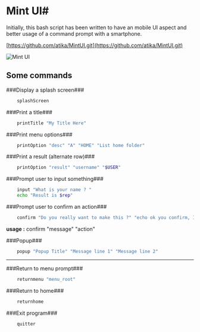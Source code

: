 # Mint UI#
Initially, this bash script has been written to have an mobile UI aspect and better usage of a command prompt with a smartphone.

[https://github.com/atika/MintUI.git](https://github.com/atika/MintUI.git)

![](http://i.imgur.com/ZYotQOA.png "Mint UI")

## Some commands ##
###Display a splash screen###

```bash 
	splashScreen
```

###Print a title###

```bash
	printTitle "My Title Here"
```

###Print menu options###

```bash	
	printOption "desc" "A" "HOME" "List home folder"
```

###Print a result (alternate row)###

```bash
	printOption "result" "username" "$USER"
```
	
###Prompt user to input something###

```bash
	input "What is your name ? "
	echo "Result is $rep"
```

###Prompt user to confirm an action###

```bash
	confirm "Do you really want to make this ?" "echo ok you confirm, I execute."
```

**usage :** confirm "message" "action"

###Popup###

```bash
	popup "Popup Title" "Message line 1" "Message line 2"
```

-----
	
###Return to menu prompt###

```bash
	returnmenu "menu_root"
```

###Return to home###

```bash
	returnhome
```

###Exit program###

```bash
	quitter
```
		

